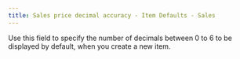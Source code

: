 ```yaml
---
title: Sales price decimal accuracy - Item Defaults - Sales
---
```



Use this field to specify the number of decimals between 0 to 6 to be  displayed by default, when you create a new item.
